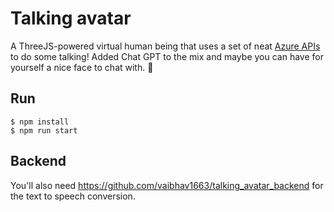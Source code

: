 # Talking avatar

A ThreeJS-powered virtual human being that uses a set of neat [Azure APIs](https://learn.microsoft.com/en-us/azure/cognitive-services/speech-service/how-to-speech-synthesis-viseme) to do some talking! Added Chat GPT to the mix and maybe you can have for yourself a nice face to chat with. 🙂

## Run

```
$ npm install
$ npm run start
```

## Backend

You'll also need https://github.com/vaibhav1663/talking_avatar_backend for the text to speech conversion.
